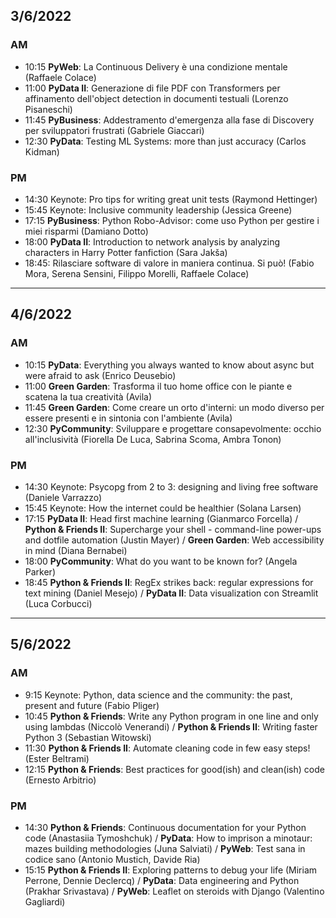 ## 3/6/2022
### AM
- 10:15 **PyWeb**: La Continuous Delivery è una condizione mentale (Raffaele
  Colace) 
- 11:00 **PyData II**: Generazione di file PDF con Transformers per affinamento
  dell'object detection in documenti testuali (Lorenzo Pisaneschi)
- 11:45 **PyBusiness**: Addestramento d'emergenza alla fase di Discovery per
  sviluppatori frustrati (Gabriele Giaccari)
- 12:30 **PyData**: Testing ML Systems: more than just accuracy (Carlos Kidman) 

### PM
- 14:30 Keynote: Pro tips for writing great unit tests (Raymond Hettinger) 
- 15:45 Keynote: Inclusive community leadership (Jessica Greene) 
- 17:15 **PyBusiness**: Python Robo-Advisor: come uso Python per gestire i miei
  risparmi (Damiano Dotto)
- 18:00 **PyData II**: Introduction to network analysis by analyzing characters
  in Harry Potter fanfiction (Sara Jakša) 
- 18:45: Rilasciare software di valore in maniera continua. Si può! (Fabio Mora,
  Serena Sensini, Filippo Morelli, Raffaele Colace)

---

## 4/6/2022
### AM
- 10:15 **PyData**: Everything you always wanted to know about async but were
  afraid to ask (Enrico Deusebio) 
- 11:00 **Green Garden**: Trasforma il tuo home office con le piante e scatena
  la tua creatività (Avila)
- 11:45 **Green Garden**: Come creare un orto d'interni: un modo diverso per
  essere presenti e in sintonia con l'ambiente (Avila)
- 12:30 **PyCommunity**: Sviluppare e progettare consapevolmente: occhio
  all'inclusività (Fiorella De Luca, Sabrina Scoma, Ambra Tonon)

### PM
- 14:30 Keynote: Psycopg from 2 to 3: designing and living free software
  (Daniele Varrazzo)
- 15:45 Keynote: How the internet could be healthier (Solana Larsen) 
- 17:15 **PyData II**: Head first machine learning (Gianmarco Forcella) /
  **Python & Friends II**: Supercharge your shell - command-line power-ups and
  dotfile automation (Justin Mayer) / **Green Garden**: Web accessibility in
  mind (Diana Bernabei)
- 18:00 **PyCommunity**: What do you want to be known for? (Angela Parker) 
- 18:45 **Python & Friends II**: RegEx strikes back: regular expressions for
  text mining (Daniel Mesejo) / **PyData II**: Data visualization con Streamlit
  (Luca Corbucci) 

---

## 5/6/2022
### AM
- 9:15 Keynote: Python, data science and the community: the past, present and
  future (Fabio Pliger)
- 10:45 **Python & Friends**: Write any Python program in one line and only
  using lambdas (Niccolò Venerandi) / **Python & Friends II**: Writing faster
  Python 3 (Sebastian Witowski) 
- 11:30 **Python & Friends II**: Automate cleaning code in few easy steps!
  (Ester Beltrami) 
- 12:15 **Python & Friends**: Best practices for good(ish) and clean(ish) code
  (Ernesto Arbitrio) 

### PM
- 14:30 **Python & Friends**: Continuous documentation for your Python code
  (Anastasiia Tymoshchuk) / **PyData**: How to imprison a minotaur: mazes
  building methodologies (Juna Salviati) / **PyWeb**: Test sana in codice sano
  (Antonio Mustich, Davide Ria) 
- 15:15 **Python & Friends II**: Exploring patterns to debug your life (Miriam
  Perrone, Dennie Declercq) / **PyData**: Data engineering and Python (Prakhar
  Srivastava) / **PyWeb**: Leaflet on steroids with Django (Valentino Gagliardi)